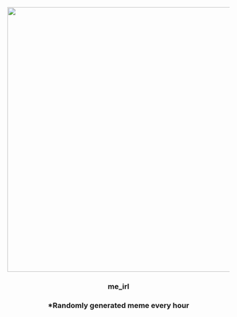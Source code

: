<p align="center">
        <img src="https://i.redd.it/s0sllzzy2is81.png" width="600" height="600">
        </p>
        <h3 align="center">me_irl</h3>
        <h3 align="center">*Randomly generated meme every hour</h3>
    